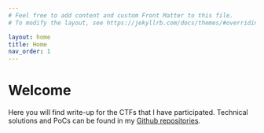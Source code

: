 ```yaml
---
# Feel free to add content and custom Front Matter to this file.
# To modify the layout, see https://jekyllrb.com/docs/themes/#overriding-theme-defaults

layout: home
title: Home
nav_order: 1
---
```


# Welcome

Here you will find write-up for the CTFs that I have participated. Technical solutions and PoCs can be found in my [Github repositories](https://github.com/bytera).
